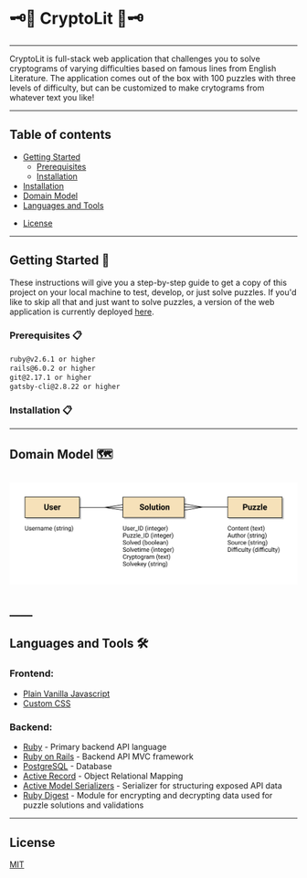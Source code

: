 # 🗝📖   CryptoLit   📖🗝
***
CryptoLit is full-stack web application that challenges you to solve cryptograms of varying difficulties based on famous lines from English Literature. The application comes out of the box with 100 puzzles with three levels of difficulty, but can be customized to make crytograms from whatever text you like!

____
## Table of contents
- [Getting Started](#getting-started)
    - [Prerequisites](#prerequisites)
    - [Installation](#installation)
- [Installation](#installation)
- [Domain Model](#domain-model)
- [Languages and Tools](#languages-and-tools)
<!-- - [Contributing](#contributing)
    - [Known Issues](#known-issues) -->
- [License](#license)
____

## Getting Started 🚀
These instructions will give you a step-by-step guide to get a copy of this project on your local machine to test, develop, or just solve puzzles. If you'd like to skip all that and just want to solve puzzles, a version of the web application is currently deployed [here]().

### Prerequisites 📋

```
ruby@v2.6.1 or higher
rails@6.0.2 or higher
git@2.17.1 or higher
gatsby-cli@2.8.22 or higher
```
### Installation 📋
____

## Domain Model 🗺
<h2 align="center">
    <img src="https://github.com/replacem3nts/cryptolit/blob/master/images/domain_model.png" alt="CryptoLit Domain Model" width="600px">
    <br>
<h2>
____

## Languages and Tools 🛠️
### Frontend:
- [Plain Vanilla Javascript](https://developer.mozilla.org/en-US/docs/Web/JavaScript)
- [Custom CSS](https://developer.mozilla.org/en-US/docs/Web/CSS)
### Backend:
- [Ruby](https://www.ruby-lang.org/) - Primary backend API language 
- [Ruby on Rails](https://rubyonrails.org/) - Backend API MVC framework
- [PostgreSQL](https://www.postgresql.org/) - Database
- [Active Record](https://guides.rubyonrails.org/active_record_basics.html) - Object Relational Mapping
- [Active Model Serializers](https://github.com/rails-api/active_model_serializers) - Serializer for structuring exposed API data 
- [Ruby Digest](https://ruby-doc.org/stdlib-2.4.0/libdoc/digest/rdoc/Digest.html) - Module for encrypting and decrypting data used for puzzle solutions and validations
____

## License
[MIT](https://choosealicense.com/licenses/mit/)
